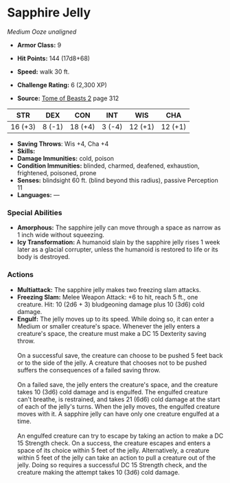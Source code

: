 # Sapphire Jelly

*Medium* *Ooze* *unaligned*

- **Armor Class:** 9
- **Hit Points:** 144 (17d8+68)
- **Speed:** walk 30 ft.

- **Challenge Rating:** 6 (2,300 XP)
- **Source:** [Tome of Beasts 2](https://koboldpress.com/kpstore/product/tome-of-beasts-2-for-5th-edition) page 312

| STR | DEX | CON | INT | WIS | CHA |
| --- | --- | --- | --- | --- | --- |
| 16 (+3) | 8 (-1) | 18 (+4) | 3 (-4) | 12 (+1) | 12 (+1) |

- **Saving Throws**: Wis +4, Cha +4
- **Skills:** 
- **Damage Immunities:** cold, poison
- **Condition Immunities:** blinded, charmed, deafened, exhaustion, frightened, poisoned, prone
- **Senses:** blindsight 60 ft. (blind beyond this radius), passive Perception 11
- **Languages:** —

### Special Abilities

- **Amorphous:** The sapphire jelly can move through a space as narrow as 1 inch wide without squeezing.
- **Icy Transformation:** A humanoid slain by the sapphire jelly rises 1 week later as a glacial corrupter, unless the humanoid is restored to life or its body is destroyed.

### Actions

- **Multiattack:** The sapphire jelly makes two freezing slam attacks.
- **Freezing Slam:** Melee Weapon Attack: +6 to hit, reach 5 ft., one creature. Hit: 10 (2d6 + 3) bludgeoning damage plus 10 (3d6) cold damage.
- **Engulf:** The jelly moves up to its speed. While doing so, it can enter a Medium or smaller creature's space. Whenever the jelly enters a creature's space, the creature must make a DC 15 Dexterity saving throw.<br><br>On a successful save, the creature can choose to be pushed 5 feet back or to the side of the jelly. A creature that chooses not to be pushed suffers the consequences of a failed saving throw.<br><br>On a failed save, the jelly enters the creature's space, and the creature takes 10 (3d6) cold damage and is engulfed. The engulfed creature can't breathe, is restrained, and takes 21 (6d6) cold damage at the start of each of the jelly's turns. When the jelly moves, the engulfed creature moves with it. A sapphire jelly can have only one creature engulfed at a time.<br><br>An engulfed creature can try to escape by taking an action to make a DC 15 Strength check. On a success, the creature escapes and enters a space of its choice within 5 feet of the jelly. Alternatively, a creature within 5 feet of the jelly can take an action to pull a creature out of the jelly. Doing so requires a successful DC 15 Strength check, and the creature making the attempt takes 10 (3d6) cold damage.


